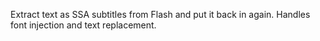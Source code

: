Extract text as SSA subtitles from Flash and put it back in again. Handles font injection and text replacement.